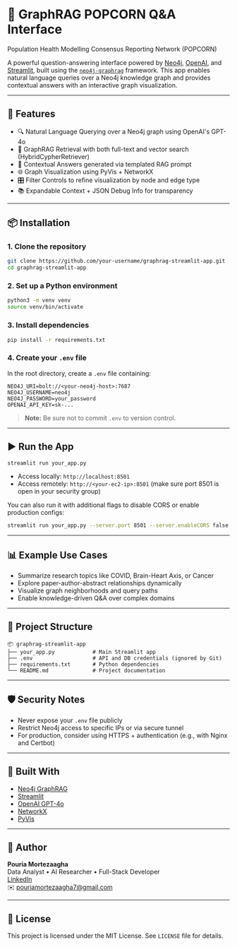 # 🤖 GraphRAG POPCORN Q&A Interface
Population Health Modelling Consensus Reporting Network (POPCORN)

A powerful question-answering interface powered by [Neo4j](https://neo4j.com/), [OpenAI](https://openai.com/), and [Streamlit](https://streamlit.io/), built using the [`neo4j-graphrag`](https://github.com/neo4j/neo4j-graphrag-python) framework. This app enables natural language queries over a Neo4j knowledge graph and provides contextual answers with an interactive graph visualization.

---

## 🚀 Features

- 🔍 Natural Language Querying over a Neo4j graph using OpenAI's GPT-4o
- 🧠 GraphRAG Retrieval with both full-text and vector search (HybridCypherRetriever)
- 📎 Contextual Answers generated via templated RAG prompt
- 🌐 Graph Visualization using PyVis + NetworkX
- 🎛 Filter Controls to refine visualization by node and edge type
- 📚 Expandable Context + JSON Debug Info for transparency

---

## 📦 Installation

### 1. Clone the repository

```bash
git clone https://github.com/your-username/graphrag-streamlit-app.git
cd graphrag-streamlit-app
```

### 2. Set up a Python environment

```bash
python3 -m venv venv
source venv/bin/activate
```

### 3. Install dependencies

```bash
pip install -r requirements.txt
```

### 4. Create your `.env` file

In the root directory, create a `.env` file containing:

```env
NEO4J_URI=bolt://<your-neo4j-host>:7687
NEO4J_USERNAME=neo4j
NEO4J_PASSWORD=your_password
OPENAI_API_KEY=sk-...
```

> **Note:** Be sure not to commit `.env` to version control.

---

## ▶️ Run the App

```bash
streamlit run your_app.py
```

- Access locally: `http://localhost:8501`
- Access remotely: `http://<your-ec2-ip>:8501` (make sure port 8501 is open in your security group)

You can also run it with additional flags to disable CORS or enable production configs:

```bash
streamlit run your_app.py --server.port 8501 --server.enableCORS false
```

---

## 📊 Example Use Cases

- Summarize research topics like COVID, Brain-Heart Axis, or Cancer
- Explore paper-author-abstract relationships dynamically
- Visualize graph neighborhoods and query paths
- Enable knowledge-driven Q&A over complex domains

---

## 📁 Project Structure

```
📦 graphrag-streamlit-app
├── your_app.py            # Main Streamlit app
├── .env                   # API and DB credentials (ignored by Git)
├── requirements.txt       # Python dependencies
└── README.md              # Project documentation
```

---

## 🛡 Security Notes

- Never expose your `.env` file publicly
- Restrict Neo4j access to specific IPs or via secure tunnel
- For production, consider using HTTPS + authentication (e.g., with Nginx and Certbot)

---

## 🧠 Built With

- [Neo4j GraphRAG](https://github.com/neo4j/neo4j-graphrag-python)
- [Streamlit](https://streamlit.io/)
- [OpenAI GPT-4o](https://openai.com/)
- [NetworkX](https://networkx.org/)
- [PyVis](https://pyvis.readthedocs.io/)

---

## 👤 Author

**Pouria Mortezaagha**  
Data Analyst • AI Researcher • Full-Stack Developer  
[LinkedIn](https://www.linkedin.com/in/pouria-mortezaagha/)  
✉️ pouriamortezaagha7@gmail.com

---

## 📄 License

This project is licensed under the MIT License. See `LICENSE` file for details.
